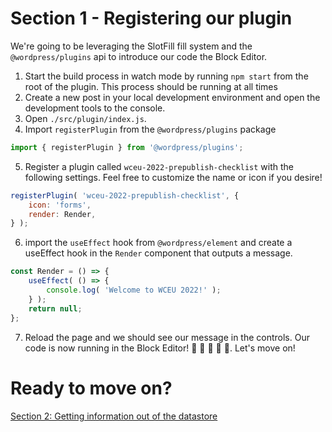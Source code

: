 # Section 1 - Registering our plugin

We're going to be leveraging the SlotFill fill system and the `@wordpress/plugins` api to introduce our code the Block Editor.

1. Start the build process in watch mode by running `npm start` from the root of the plugin. This process should be running at all times
2. Create a new post in your local development environment and open the development tools to the console.
3. Open `./src/plugin/index.js`.
4. Import `registerPlugin` from the `@wordpress/plugins` package
```javascript
import { registerPlugin } from '@wordpress/plugins';
```
5. Register a plugin called `wceu-2022-prepublish-checklist` with the following settings. Feel free to customize the name or icon if you desire!
```javascript
registerPlugin( 'wceu-2022-prepublish-checklist', {
	icon: 'forms',
	render: Render,
} );
```
6. import the `useEffect` hook from `@wordpress/element` and create a useEffect hook in the `Render` component that outputs a message.
```javascript
const Render = () => {
	useEffect( () => {
		console.log( 'Welcome to WCEU 2022!' );
	} );
	return null;
};
```
7. Reload the page and we should see our message in the controls. Our code is now running in the Block Editor! 🥳 🥳 🥳 🥳 🥳. Let's move on!

# Ready to move on?
[Section 2: Getting information out of the datastore](./section-2.md)
